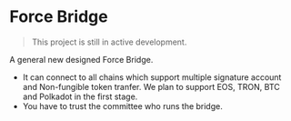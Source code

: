 # Force Bridge

> This project is still in active development.

A general new designed Force Bridge.

- It can connect to all chains which support multiple signature account and
  Non-fungible token tranfer. We plan to support EOS, TRON, BTC and Polkadot in the first stage.
- You have to trust the committee who runs the bridge.

